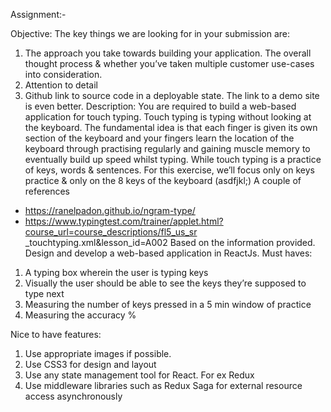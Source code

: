 Assignment:-


Objective:
The key things we are looking for in your submission are:
1) The approach you take towards building your application. The overall thought process
& whether you’ve taken multiple customer use-cases into consideration.
2) Attention to detail
3) Github link to source code in a deployable state. The link to a demo site is even better.
Description:
You are required to build a web-based application for touch typing. Touch typing is typing
without looking at the keyboard. The fundamental idea is that each finger is given its own
section of the keyboard and your fingers learn the location of the keyboard through practising
regularly and gaining muscle memory to eventually build up speed whilst typing.
While touch typing is a practice of keys, words & sentences. For this exercise, we’ll focus only
on keys practice & only on the 8 keys of the keyboard (asdfjkl;)
A couple of references
- https://ranelpadon.github.io/ngram-type/
- https://www.typingtest.com/trainer/applet.html?course_url=course_descriptions/fl5_us_sr
_touchtyping.xml&lesson_id=A002
Based on the information provided. Design and develop a web-based application in ReactJs.
Must haves:
1) A typing box wherein the user is typing keys
2) Visually the user should be able to see the keys they’re supposed to type next
3) Measuring the number of keys pressed in a 5 min window of practice
4) Measuring the accuracy %

Nice to have features:
1) Use appropriate images if possible.
2) Use CSS3 for design and layout
3) Use any state management tool for React. For ex Redux
4) Use middleware libraries such as Redux Saga for external resource access asynchronously

